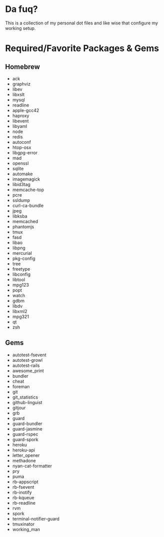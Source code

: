 # Da fuq?
This is a collection of my personal dot files and like wise that configure my working setup.

# Required/Favorite Packages & Gems
## Homebrew
- ack
- graphviz
- libev
- libxslt
- mysql
- readline
- apple-gcc42
- haproxy
- libevent
- libyaml
- node
- redis
- autoconf
- htop-osx
- libgpg-error
- mad
- openssl
- sqlite
- automake
- imagemagick
- libid3tag
- memcache-top
- pcre
- ssldump
- curl-ca-bundle
- jpeg
- libksba
- memcached
- phantomjs
- tmux
- fasd
- libao
- libpng
- mercurial
- pkg-config
- tree
- freetype
- libconfig
- libtool
- mpg123
- popt
- watch
- gdbm
- libdv
- libxml2
- mpg321
- qt
- zsh

## Gems

- autotest-fsevent 
- autotest-growl 
- autotest-rails 
- awesome_print 
- bundler 
- cheat 
- foreman 
- git 
- git_statistics 
- github-linguist 
- gitjour 
- grb 
- guard 
- guard-bundler 
- guard-jasmine 
- guard-rspec 
- guard-spork 
- heroku 
- heroku-api 
- letter_opener 
- methadone 
- nyan-cat-formatter 
- pry 
- puma 
- rb-appscript 
- rb-fsevent 
- rb-inotify 
- rb-kqueue 
- rb-readline 
- rvm 
- spork 
- terminal-notifier-guard 
- tmuxinator 
- working_man 
